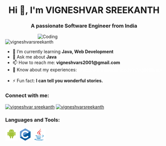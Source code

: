 <!DOCTYPE html>
<html>
<head>

</head>
<body>
<h1 align="center">Hi 👋, I'm VIGNESHVAR SREEKANTH</h1>
<h3 align="center">A passionate Software Engineer from India</h3>
<img align="right" alt="Coding" width="400" src="https://cdn.dribbble.com/users/1162077/screenshots/3848914/programmer.gif">

<p align="left"> <img src="https://komarev.com/ghpvc/?username=vigneshvarsreekanth&label=Profile%20views&color=0e75b6&style=flat" alt="vigneshvarsreekanth" /> </p>

<ul>
  <li>🌱 I’m currently learning <strong>Java, Web Development</strong></li>
  <li>💬 Ask me about <strong>Java</strong></li>
  <li>📫 How to reach me: <strong>vigneshvars2001@gmail.com</strong></li>
  <li>📄 Know about my experiences: <a href="[https://www.linkedin.com/in/vigneshvar-sreekanth-07a63416b/](https://www.linkedin.com/in/vigneshvar-sreekanth-07a63416b/)" style="color: white;">https://www.linkedin.com/in/vigneshvar-sreekanth-07a63416b/</a></li>
  <li>⚡ Fun fact: <strong>I can tell you wonderful stories.</strong></li>
</ul>

<h3 align="left">Connect with me:</h3>
<p align="left">
  <a href="https://www.linkedin.com/in/vigneshvar-sreekanth-07a63416b/" target="_blank"><img align="center" src="https://raw.githubusercontent.com/rahuldkjain/github-profile-readme-generator/master/src/images/icons/Social/linked-in-alt.svg" alt="vigneshvar sreekanth" height="30" width="40" /></a>
  <a href="https://instagram.com/vigneshvarsreekanth" target="_blank"><img align="center" src="https://raw.githubusercontent.com/rahuldkjain/github-profile-readme-generator/master/src/images/icons/Social/instagram.svg" alt="vigneshvarsreekanth" height="30" width="40" /></a>
</p>

<h3 align="left">Languages and Tools:</h3>
<p align="left">
  <a href="https://developer.android.com" target="_blank" rel="noreferrer"><img src="https://raw.githubusercontent.com/devicons/devicon/master/icons/android/android-original-wordmark.svg" alt="android" width="40" height="40" /></a>
  <a href="https://www.cprogramming.com/" target="_blank" rel="noreferrer"><img src="https://raw.githubusercontent.com/devicons/devicon/master/icons/c/c-original.svg" alt="c" width="40" height="40" /></a>
  <a href="https://www.java.com" target="_blank" rel="noreferrer"><img src="https://raw.githubusercontent.com/devicons/devicon/master/icons/java/java-original.svg" alt="java" width="40" height="40" /></a>
  <a href="https://www.mysql.com/" target="_blank" rel="noreferrer"><img src="https://raw.githubusercontent.com/devicons/dev

